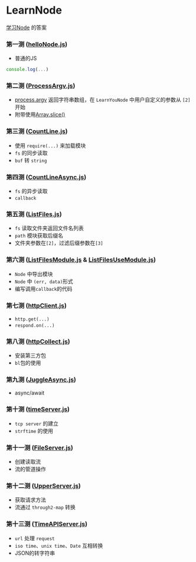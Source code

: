 # LearnNode

[学习Node](https://nodeschool.io/) 的答案

### 第一测 ([helloNode.js](https://github.com/Gh0st99/LearnYouNodeSolution/blob/master/helloNode.js))
- 普通的JS
``` javascript
console.log(...)
```
### 第二测 ([ProcessArgv.js](https://github.com/Gh0st99/LearnYouNodeSolution/blob/master/ProcessArgv.js))

- [process.argv](https://nodejs.org/docs/latest/api/process.html#process_process_argv]) 返回字符串数组，在 `LearnYouNode` 中用户自定义的参数从 `[2]` 开始
- 附带使用[Array.slice()](https://developer.mozilla.org/en-US/docs/Web/JavaScript/Reference/Global_Objects/Array/slice)

### 第三测 ([CountLine.js](https://github.com/Gh0st99/LearnYouNodeSolution/blob/master/CountLine.js))

- 使用 `require(...)` 来加载模块
- `fs` 的同步读取
- `buf` 转 `string`

### 第四测 ([CountLineAsync.js](https://github.com/Gh0st99/LearnYouNodeSolution/blob/master/CountLineAsync.js))

- `fs` 的异步读取
- `callback`

### 第五测 ([ListFiles.js](https://github.com/Gh0st99/LearnYouNodeSolution/blob/master/ListFiles.js))
- `fs` 读取文件夹返回文件名列表
- `path` 模块获取后缀名
- 文件夹参数在`[2]`，过滤后缀参数在`[3]`

### 第六测 ([ListFilesModule.js](https://github.com/Gh0st99/LearnYouNodeSolution/blob/master/ListFilesModule.js) & [ListFilesUseModule.js](https://github.com/Gh0st99/LearnYouNodeSolution/blob/master/ListFilesUseModule.js))

- `Node` 中导出模块
- `Node` 中 `(err, data)`形式
- 编写调用`callback`的代码

### 第七测 ([httpClient.js](https://github.com/Gh0st99/LearnYouNodeSolution/blob/master/httpClient.js))

- `http.get(...)`
- `respond.on(...)`

### 第八测 ([httpCollect.js](https://github.com/Gh0st99/LearnYouNodeSolution/blob/master/httpCollect.js))

- 安装第三方包
- `bl`包的使用

### 第九测 ([JuggleAsync.js](https://github.com/Gh0st99/LearnYouNodeSolution/blob/master/JuggleAsync.js))

- async/await

### 第十测 ([timeServer.js](https://github.com/Gh0st99/LearnYouNodeSolution/blob/master/timeServer.js))

- `tcp server` 的建立
- `strftime` 的使用

### 第十一测 ([FileServer.js](https://github.com/Gh0st99/LearnYouNodeSolution/blob/master/FileServer.js))

- 创建读取流
- 流的管道操作

### 第十二测 ([UpperServer.js](https://github.com/Gh0st99/LearnYouNodeSolution/blob/master/UpperServer.js))

- 获取请求方法
- 流通过 `through2-map` 转换

### 第十三测 ([TimeAPIServer.js](https://github.com/Gh0st99/LearnYouNodeSolution/blob/master/TimeAPIServer.js))
- `url` 处理 `request`
- `iso time`、`unix time`、`Date` 互相转换
- JSON的转字符串
